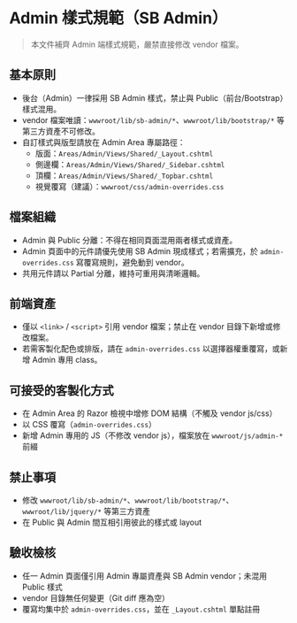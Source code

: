 # Admin 樣式規範（SB Admin）

> 本文件補齊 Admin 端樣式規範，嚴禁直接修改 vendor 檔案。

## 基本原則
- 後台（Admin）一律採用 SB Admin 樣式，禁止與 Public（前台/Bootstrap）樣式混用。
- vendor 檔案唯讀：`wwwroot/lib/sb-admin/*`、`wwwroot/lib/bootstrap/*` 等第三方資產不可修改。
- 自訂樣式與版型請放在 Admin Area 專屬路徑：
  - 版面：`Areas/Admin/Views/Shared/_Layout.cshtml`
  - 側邊欄：`Areas/Admin/Views/Shared/_Sidebar.cshtml`
  - 頂欄：`Areas/Admin/Views/Shared/_Topbar.cshtml`
  - 視覺覆寫（建議）：`wwwroot/css/admin-overrides.css`

## 檔案組織
- Admin 與 Public 分離：不得在相同頁面混用兩者樣式或資產。
- Admin 頁面中的元件請優先使用 SB Admin 現成樣式；若需擴充，於 `admin-overrides.css` 寫覆寫規則，避免動到 vendor。
- 共用元件請以 Partial 分離，維持可重用與清晰邏輯。

## 前端資產
- 僅以 `<link>` / `<script>` 引用 vendor 檔案；禁止在 vendor 目錄下新增或修改檔案。
- 若需客製化配色或排版，請在 `admin-overrides.css` 以選擇器權重覆寫，或新增 Admin 專用 class。

## 可接受的客製化方式
- 在 Admin Area 的 Razor 檢視中增修 DOM 結構（不觸及 vendor js/css）
- 以 CSS 覆寫（`admin-overrides.css`）
- 新增 Admin 專用的 JS（不修改 vendor js），檔案放在 `wwwroot/js/admin-*` 前綴

## 禁止事項
- 修改 `wwwroot/lib/sb-admin/*`、`wwwroot/lib/bootstrap/*`、`wwwroot/lib/jquery/*` 等第三方資產
- 在 Public 與 Admin 間互相引用彼此的樣式或 layout

## 驗收檢核
- 任一 Admin 頁面僅引用 Admin 專屬資產與 SB Admin vendor；未混用 Public 樣式
- vendor 目錄無任何變更（Git diff 應為空）
- 覆寫均集中於 `admin-overrides.css`，並在 `_Layout.cshtml` 單點註冊

